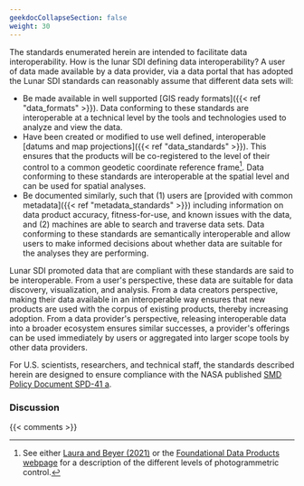 ```yaml
---
geekdocCollapseSection: false
weight: 30
---
```


The standards enumerated herein are intended to facilitate data interoperability. How is the lunar SDI defining data interoperability? A user of data made available by a data provider, via a data portal that has adopted the Lunar SDI standards can reasonably assume that different data sets will:

- Be made available in well supported [GIS ready formats]({{< ref "data_formats" >}}). Data conforming to these standards are interoperable at a technical level by the tools and technologies used to analyze and view the data.
- Have been created or modified to use well defined, interoperable [datums and map projections]({{< ref "data_standards" >}}). This ensures that the products will be co-registered to the level of their control to a common geodetic coordinate reference frame[^1]. Data conforming to these standards are interoperable at the spatial level and can be used for spatial analyses.
- Be documented similarly, such that (1) users are [provided with common metadata]({{< ref "metadata_standards" >}}) including information on data product accuracy, fitness-for-use, and known issues with the data, and (2) machines are able to search and traverse data sets. Data conforming to these standards are semantically interoperable and allow users to make informed decisions about whether data are suitable for the analyses they are performing. 
 
Lunar SDI promoted data that are compliant with these standards are said to be interoperable. From a user's perspective, these data are suitable for data discovery, visualization, and analysis. From a data creators perspective, making their data available in an interoperable way ensures that new products are used with the corpus of existing products, thereby increasing adoption. From a data provider's perspective, releasing interoperable data into a broader ecosystem ensures similar successes, a provider's offerings can be used immediately by users or aggregated into larger scope tools by other data providers.

For U.S. scientists, researchers, and technical staff, the standards described herein are designed to ensure compliance with the NASA published [SMD Policy Document SPD-41 a](https://science.nasa.gov/science-red/s3fs-public/atoms/files/SMD-information-policy-SPD-41a.pdf).



[^1]: See either [Laura and Beyer (2021)](https://iopscience.iop.org/article/10.3847/PSJ/abcb94) or the [Foundational Data Products webpage](https://fdp.astrogeology.usgs.gov/fdp/about/) for a description of the different levels of photogrammetric control.

### Discussion

{{< comments >}}